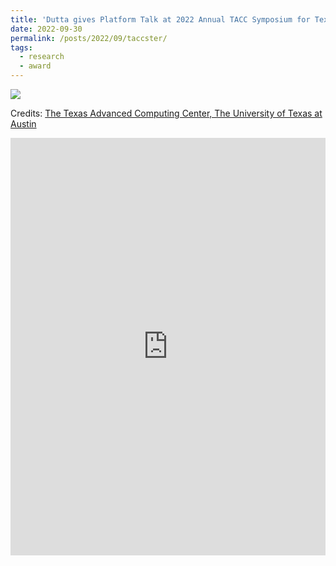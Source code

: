 ```yaml
---
title: 'Dutta gives Platform Talk at 2022 Annual TACC Symposium for Texas Researchers'
date: 2022-09-30
permalink: /posts/2022/09/taccster/
tags:
  - research
  - award
---
```


<img src='/images/2022-09-30-taccster.jpeg'>

Credits: [The Texas Advanced Computing Center, The University of Texas at Austin](https://www.tacc.utexas.edu/-/fifth-annual-taccster-symposium-huge-success)

<iframe src="https://www.tacc.utexas.edu/-/fifth-annual-taccster-symposium-huge-success" height="668" width="504" frameborder="0" allowfullscreen="" title="Embedded post"></iframe>

